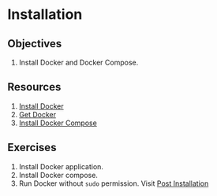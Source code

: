 # Installation


## Objectives
1. Install Docker and Docker Compose.

## Resources
1. [Install Docker](https://www.youtube.com/watch?v=8Ev1aXl7TGY)
2. [Get Docker](https://docs.docker.com/get-docker)
3. [Install Docker Compose](https://docs.docker.com/compose/install)

## Exercises
1. Install Docker application.
2. Install Docker compose.
3. Run Docker without `sudo` permission. Visit [Post Installation](https://docs.docker.com/engine/install/linux-postinstall)